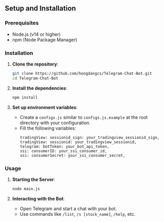 
## Setup and Installation

### Prerequisites

- Node.js (v14 or higher)
- npm (Node Package Manager)

### Installation

1. **Clone the repository**:

   ```bash
   git clone https://github.com/hongdangcs/Telegram-Chat-Bot.git
   cd Telegram-Chat-Bot
   ```

2. **Install the dependencies**:

   ```bash
   npm install
   ```

3. **Set up environment variables**:
   - Create a `configs.js` similar to `configs.js.example` at the root directory with your configuration.
   - Fill the following variables:
     ```configs
     tradingView: sessionid_sign: your_tradingview_sessionid_sign,
     tradingView: sessionid: your_tradingview_sessionid,
     telegram: botToken: your_bot_api_token,
     ssi: consumerID: your_ssi_consumer_id,
     ssi: consumerSecret: your_ssi_consumer_secret,
     ```

### Usage

1. **Starting the Server**:

   ```bash
   node main.js
   ```

2. **Interacting with the Bot**:
   - Open Telegram and start a chat with your bot.
   - Use commands like `/list`, `/s [stock_name]`, `/help`, etc.
````
